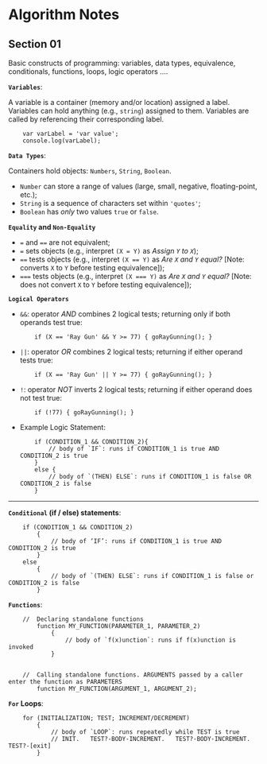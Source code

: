 # Algorithm Notes

## Section 01

Basic constructs of programming: variables, data types, equivalence, conditionals, functions, loops, logic operators ....

**`Variables`**:

A variable is a container (memory and/or location) assigned a label. Variables can hold anything (e.g., `string`) assigned to them. Variables are called by referencing their corresponding label.

```
    var varLabel = 'var value';
    console.log(varLabel);
```

**`Data Types`**:

Containers hold objects: `Numbers`, `String`, `Boolean`.
* `Number` can store a range of values (large, small, negative, floating-point, etc.);
* `String` is a sequence of characters set within `'quotes'`;
* `Boolean` has *only* two values `true` or `false`.

**`Equality` and `Non-Equality`**

* `=` and `==` are not equivalent;
* `=` sets objects (e.g., interpret `(X = Y)` as *Assign `Y` to `X`*);
* `==` tests objects (e.g., interpret `(X == Y)` as *Are `X` and `Y` equal?* [Note: converts `X` to `Y` before testing equivalence]);
* `===` tests objects (e.g., interpret `(X === Y)` as *Are `X` and `Y` equal?* [Note: does not convert `X` to `Y` before testing equivalence]);

**`Logical Operators`**

* `&&`: operator *AND* combines 2 logical tests; returning only if both operands test true:

    ```
        if (X == 'Ray Gun' && Y >= 77) { goRayGunning(); }
    ```

* `||`: operator *OR* combines 2 logical tests; returning if either operand tests true:

    ```
        if (X == 'Ray Gun' || Y >= 77) { goRayGunning(); }
    ```

* `!`: operator *NOT* inverts 2 logical tests; returning if either operand does not test true:

    ```
        if (!77) { goRayGunning(); }
    ```

* Example Logic Statement:

    ```
        if (CONDITION_1 && CONDITION_2){
            // body of `IF`: runs if CONDITION_1 is true AND CONDITION_2 is true
        }
        else {
            // body of `(THEN) ELSE`: runs if CONDITION_1 is false OR CONDITION_2 is false
        }
    ```

---

**`Conditional` (if / else) statements**:

```
    if (CONDITION_1 && CONDITION_2)
        {
            // body of ‘IF’: runs if CONDITION_1 is true AND CONDITION_2 is true
        }
    else
        {
            // body of `(THEN) ELSE`: runs if CONDITION_1 is false or CONDITION_2 is false
        }
```

**`Functions`**:

```
    //  Declaring standalone functions
        function MY_FUNCTION(PARAMETER_1, PARAMETER_2)
            {
                // body of `f(x)unction`: runs if f(x)unction is invoked
            }        


    //  Calling standalone functions. ARGUMENTS passed by a caller enter the function as PARAMETERS
        function MY_FUNCTION(ARGUMENT_1, ARGUMENT_2);
```

**`For` Loops**:

```
    for (INITIALIZATION; TEST; INCREMENT/DECREMENT)
        {
            // body of `LOOP`: runs repeatedly while TEST is true
            // INIT.   TEST?-BODY-INCREMENT.   TEST?-BODY-INCREMENT.   TEST?-[exit]
        }
```
